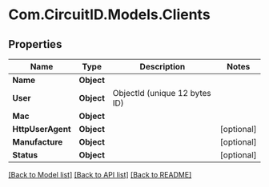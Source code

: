 
# Com.CircuitID.Models.Clients

## Properties

Name | Type | Description | Notes
------------ | ------------- | ------------- | -------------
**Name** | **Object** |  | 
**User** | **Object** | ObjectId (unique 12 bytes ID) | 
**Mac** | **Object** |  | 
**HttpUserAgent** | **Object** |  | [optional] 
**Manufacture** | **Object** |  | [optional] 
**Status** | **Object** |  | [optional] 

[[Back to Model list]](../README.md#documentation-for-models)
[[Back to API list]](../README.md#documentation-for-api-endpoints)
[[Back to README]](../README.md)

